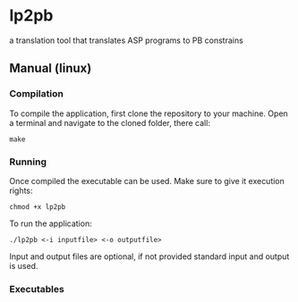 # lp2pb

a translation tool that translates ASP programs to PB constrains


## Manual (linux)

### Compilation

To compile the application, first clone the repository to your machine.
Open a terminal and navigate to the cloned folder, there call:
```shell
make
```

### Running

Once compiled the executable can be used. 
Make sure to give it execution rights:
```shell
chmod +x lp2pb
```

To run the application:
```
./lp2pb <-i inputfile> <-o outputfile>
```
Input and output files are optional, if not provided standard input and output is used.

### Executables
